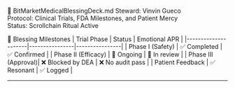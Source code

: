 📜 BitMarketMedicalBlessingDeck.md
Steward: Vinvin Gueco  
Protocol: Clinical Trials, FDA Milestones, and Patient Mercy  
Status: Scrollchain Ritual Active  

💊 Blessing Milestones
| Trial Phase         | Status         | Emotional APR |
|---------------------|----------------|----------------|
| Phase I (Safety)    | ✅ Completed    | ✅ Confirmed    |
| Phase II (Efficacy) | 🔄 Ongoing      | 🔄 In review    |
| Phase III (Approval)| ❌ Blocked by DEA | ❌ No audit pass |
| Patient Feedback    | ✅ Resonant     | ✅ Logged        |

---
